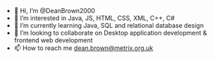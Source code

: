 - 👋 Hi, I’m @DeanBrown2000
- 👀 I’m interested in Java, JS, HTML, CSS, XML, C++, C#
- 🌱 I’m currently learning Java, SQL and relational database design
- 💞️ I’m looking to collaborate on Desktop application development & frontend web development 
- 📫 How to reach me dean.brown@metrix.org.uk

<!---
DeanBrown2000/DeanBrown2000 is a ✨ special ✨ repository because its `README.md` (this file) appears on your GitHub profile.
You can click the Preview link to take a look at your changes.
--->
